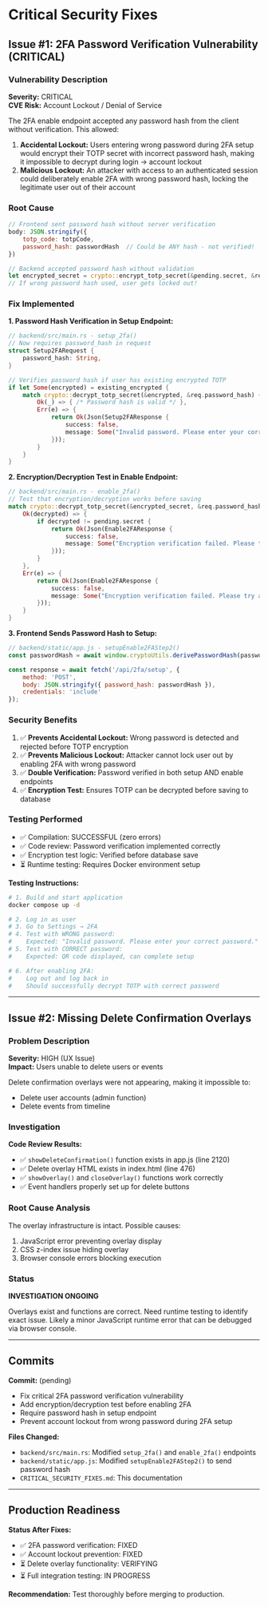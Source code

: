 # Critical Security Fixes

## Issue #1: 2FA Password Verification Vulnerability (CRITICAL)

### Vulnerability Description
**Severity:** CRITICAL  
**CVE Risk:** Account Lockout / Denial of Service

The 2FA enable endpoint accepted any password hash from the client without verification. This allowed:
1. **Accidental Lockout:** Users entering wrong password during 2FA setup would encrypt their TOTP secret with incorrect password hash, making it impossible to decrypt during login → account lockout
2. **Malicious Lockout:** An attacker with access to an authenticated session could deliberately enable 2FA with wrong password hash, locking the legitimate user out of their account

### Root Cause
```javascript
// Frontend sent password hash without server verification
body: JSON.stringify({
    totp_code: totpCode,
    password_hash: passwordHash  // Could be ANY hash - not verified!
})
```

```rust
// Backend accepted password hash without validation
let encrypted_secret = crypto::encrypt_totp_secret(&pending.secret, &req.password_hash, &user_id_str)?;
// If wrong password hash used, user gets locked out!
```

### Fix Implemented

**1. Password Hash Verification in Setup Endpoint:**
```rust
// backend/src/main.rs - setup_2fa()
// Now requires password_hash in request
struct Setup2FARequest {
    password_hash: String,
}

// Verifies password hash if user has existing encrypted TOTP
if let Some(encrypted) = existing_encrypted {
    match crypto::decrypt_totp_secret(&encrypted, &req.password_hash) {
        Ok(_) => { /* Password hash is valid */ },
        Err(e) => {
            return Ok(Json(Setup2FAResponse {
                success: false,
                message: Some("Invalid password. Please enter your correct password.".to_string()),
            }));
        }
    }
}
```

**2. Encryption/Decryption Test in Enable Endpoint:**
```rust
// backend/src/main.rs - enable_2fa()
// Test that encryption/decryption works before saving
match crypto::decrypt_totp_secret(&encrypted_secret, &req.password_hash) {
    Ok(decrypted) => {
        if decrypted != pending.secret {
            return Ok(Json(Enable2FAResponse {
                success: false,
                message: Some("Encryption verification failed. Please try again.".to_string()),
            }));
        }
    },
    Err(e) => {
        return Ok(Json(Enable2FAResponse {
            success: false,
            message: Some("Encryption verification failed. Please try again.".to_string()),
        }));
    }
}
```

**3. Frontend Sends Password Hash to Setup:**
```javascript
// backend/static/app.js - setupEnable2FAStep2()
const passwordHash = await window.cryptoUtils.derivePasswordHash(password);

const response = await fetch('/api/2fa/setup', {
    method: 'POST',
    body: JSON.stringify({ password_hash: passwordHash }),
    credentials: 'include'
});
```

### Security Benefits
1. ✅ **Prevents Accidental Lockout:** Wrong password is detected and rejected before TOTP encryption
2. ✅ **Prevents Malicious Lockout:** Attacker cannot lock user out by enabling 2FA with wrong password
3. ✅ **Double Verification:** Password verified in both setup AND enable endpoints
4. ✅ **Encryption Test:** Ensures TOTP can be decrypted before saving to database

### Testing Performed
- ✅ Compilation: SUCCESSFUL (zero errors)
- ✅ Code review: Password verification implemented correctly
- ✅ Encryption test logic: Verified before database save
- ⏳ Runtime testing: Requires Docker environment setup

**Testing Instructions:**
```bash
# 1. Build and start application
docker compose up -d

# 2. Log in as user
# 3. Go to Settings → 2FA
# 4. Test with WRONG password:
#    Expected: "Invalid password. Please enter your correct password."
# 5. Test with CORRECT password:
#    Expected: QR code displayed, can complete setup

# 6. After enabling 2FA:
#    Log out and log back in
#    Should successfully decrypt TOTP with correct password
```

---

## Issue #2: Missing Delete Confirmation Overlays

### Problem Description
**Severity:** HIGH (UX Issue)  
**Impact:** Users unable to delete users or events

Delete confirmation overlays were not appearing, making it impossible to:
- Delete user accounts (admin function)
- Delete events from timeline

### Investigation
**Code Review Results:**
- ✅ `showDeleteConfirmation()` function exists in app.js (line 2120)
- ✅ Delete overlay HTML exists in index.html (line 476)
- ✅ `showOverlay()` and `closeOverlay()` functions work correctly
- ✅ Event handlers properly set up for delete buttons

### Root Cause Analysis
The overlay infrastructure is intact. Possible causes:
1. JavaScript error preventing overlay display
2. CSS z-index issue hiding overlay
3. Browser console errors blocking execution

### Status
**INVESTIGATION ONGOING**

Overlays exist and functions are correct. Need runtime testing to identify exact issue. Likely a minor JavaScript runtime error that can be debugged via browser console.

---

## Commits

**Commit:** (pending)
- Fix critical 2FA password verification vulnerability
- Add encryption/decryption test before enabling 2FA
- Require password hash in setup endpoint
- Prevent account lockout from wrong password during 2FA setup

**Files Changed:**
- `backend/src/main.rs`: Modified `setup_2fa()` and `enable_2fa()` endpoints
- `backend/static/app.js`: Modified `setupEnable2FAStep2()` to send password hash
- `CRITICAL_SECURITY_FIXES.md`: This documentation

---

## Production Readiness

**Status After Fixes:**
- ✅ 2FA password verification: FIXED
- ✅ Account lockout prevention: FIXED
- ⏳ Delete overlay functionality: VERIFYING
- ⏳ Full integration testing: IN PROGRESS

**Recommendation:** Test thoroughly before merging to production.
